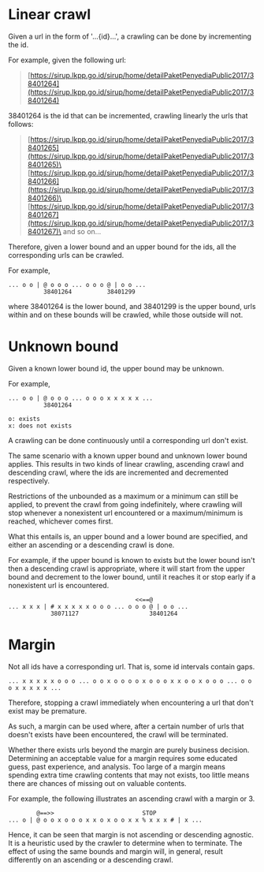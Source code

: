 # Linear crawl

Given a url in the form of '...{id}...', a crawling can be done by incrementing the id.

For example, given the following url:

> [https://sirup.lkpp.go.id/sirup/home/detailPaketPenyediaPublic2017/38401264](https://sirup.lkpp.go.id/sirup/home/detailPaketPenyediaPublic2017/38401264)

38401264 is the id that can be incremented, crawling linearly the urls that follows:

> [https://sirup.lkpp.go.id/sirup/home/detailPaketPenyediaPublic2017/38401265](https://sirup.lkpp.go.id/sirup/home/detailPaketPenyediaPublic2017/38401265)\
> [https://sirup.lkpp.go.id/sirup/home/detailPaketPenyediaPublic2017/38401266](https://sirup.lkpp.go.id/sirup/home/detailPaketPenyediaPublic2017/38401266)\
> [https://sirup.lkpp.go.id/sirup/home/detailPaketPenyediaPublic2017/38401267](https://sirup.lkpp.go.id/sirup/home/detailPaketPenyediaPublic2017/38401267)\
> and so on...

Therefore, given a lower bound and an upper bound for the ids, all the corresponding urls can be crawled.

For example,

```
... o o | @ o o o ... o o o @ | o o ...
          38401264          38401299
```

where 38401264 is the lower bound, and 38401299 is the upper bound, urls within and on these bounds will be crawled, while those outside will not.

# Unknown bound

Given a known lower bound id, the upper bound may be unknown.

For example,

```
... o o | @ o o o ... o o o x x x x x ...
          38401264

o: exists
x: does not exists
```

A crawling can be done continuously until a corresponding url don't exist.

The same scenario with a known upper bound and unknown lower bound applies. This results in two kinds of linear crawling, ascending crawl and descending crawl, where the ids are incremented and decremented respectively.

Restrictions of the unbounded as a maximum or a minimum can still be applied, to prevent the crawl from going indefinitely, where crawling will stop whenever a nonexistent url encountered or a maximum/minimum is reached, whichever comes first.

What this entails is, an upper bound and a lower bound are specified, and either an ascending or a descending crawl is done.

For example, if the upper bound is known to exists but the lower bound isn't then a descending crawl is appropriate, where it will start from the upper bound and decrement to the lower bound, until it reaches it or stop early if a nonexistent url is encountered.

```
                                    <<==@
... x x x | # x x x x x o o o ... o o o @ | o o ...
            38071127                    38401264
```

# Margin

Not all ids have a corresponding url. That is, some id intervals contain gaps.

```
... x x x x x o o o ... o o x o o o o x o o o x x o o x o o o ... o o o x x x x x ...
```

Therefore, stopping a crawl immediately when encountering a url that don't exist may be premature.

As such, a margin can be used where, after a certain number of urls that doesn't exists have been encountered, the crawl will be terminated.

Whether there exists urls beyond the margin are purely business decision. Determining an acceptable value for a margin requires some educated guess, past experience, and analysis. Too large of a margin means spending extra time crawling contents that may not exists, too little means there are chances of missing out on valuable contents.

For example, the following illustrates an ascending crawl with a margin or 3.

```
        @==>>                         STOP
... o | @ o o x o o o x x o x o o x x % x x x # | x ...
```

Hence, it can be seen that margin is not ascending or descending agnostic. It is a heuristic used by the crawler to determine when to terminate. The effect of using the same bounds and margin will, in general, result differently on an ascending or a descending crawl.
